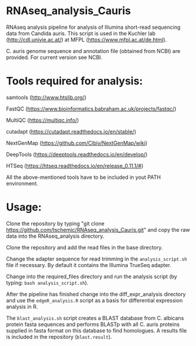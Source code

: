 # RNAseq_analysis_Cauris

RNAseq analysis pipeline for analysis of Illumina short-read sequencing data from Candida auris.
This script is used in the Kuchler lab (http://cdl.univie.ac.at/) at MFPL (https://www.mfpl.ac.at/de.html).

C. auris genome sequence and annotation file (obtained from NCBI) are provided. For current version see NCBI.

# Tools required for analysis:

samtools (http://www.htslib.org/)

FastQC (https://www.bioinformatics.babraham.ac.uk/projects/fastqc/)

MultiQC (https://multiqc.info/)

cutadapt (https://cutadapt.readthedocs.io/en/stable/)

NextGenMap (https://github.com/Cibiv/NextGenMap/wiki)

DeepTools (https://deeptools.readthedocs.io/en/develop/)

HTSeq (https://htseq.readthedocs.io/en/release_0.11.1/#)

All the above-mentioned tools have to be included in yout PATH environment.

# Usage:

Clone the repository by typing "git clone https://github.com/tschemic/RNAseq_analysis_Cauris.git" and copy the raw data into the RNAseq_analysis directory.

Clone the repository and add the read files in the base directory.

Change the adapter sequence for read trimming in the `analysis_script.sh` file if necessary. By default it contains the Illumina TrueSeq adapter.

Change into the required_files directory and run the analysis script (by typing: `bash analysis_script.sh`).

After the pipeline has finished change into the diff_expr_analysis directory and use the `edgeR_analysis.R` script as a basis for differential expression analysis in R.



The `blast_analysis.sh` script creates a BLAST database from C. albicans protein fasta sequences and performs BLASTp with all C. auris proteins supplied in fasta format on this database to find homologues. A results file is included in the repository (`blast.result`).

